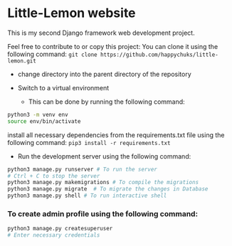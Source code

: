 # Little-Lemon website

This is my second Django framework web development project.

Feel free to contribute to or copy this project:
You can clone it using the following command:
```git clone https://github.com/happychuks/little-lemon.git```

- change directory into the parent directory of the repository

- Switch to a virtual environment
  - This can be done by running the following command:
```bash
python3 -m venv env
source env/bin/activate
```
install all necessary dependencies from the requirements.txt file using the following command:
```pip3 install -r requirements.txt```

- Run the development server using the following command:
```bash
python3 manage.py runserver # To run the server
# Ctrl + C to stop the server
python3 manage.py makemigrations # To compile the migrations
python3 manage.py migrate  # To migrate the changes in Database
python3 manage.py shell # To run interactive shell
```

### To create admin profile using the following command:
```bash
python3 manage.py createsuperuser
# Enter necessary credentials
```
